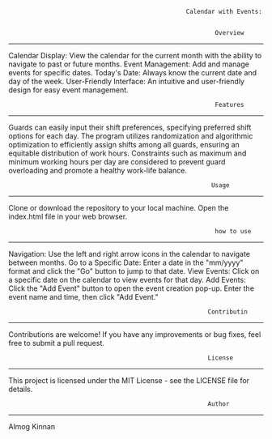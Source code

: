                                                      Calendar with Events:


                                                             Overview
______________________________________________________________________________________________________________________

Calendar Display: View the calendar for the current month with the ability to navigate to past or future months.
Event Management: Add and manage events for specific dates.
Today's Date: Always know the current date and day of the week.
User-Friendly Interface: An intuitive and user-friendly design for easy event management.


                                                             Features
______________________________________________________________________________________________________________________

Guards can easily input their shift preferences, specifying preferred shift options for each day.
The program utilizes randomization and algorithmic optimization to efficiently assign shifts among all guards, ensuring an equitable distribution of work hours.
Constraints such as maximum and minimum working hours per day are considered to prevent guard overloading and promote a healthy work-life balance.


                                                            Usage
                                                            
______________________________________________________________________________________________________________________

Clone or download the repository to your local machine.
Open the index.html file in your web browser.


                                                             how to use
______________________________________________________________________________________________________________________

Navigation: Use the left and right arrow icons in the calendar to navigate between months.
Go to a Specific Date: Enter a date in the "mm/yyyy" format and click the "Go" button to jump to that date.
View Events: Click on a specific date on the calendar to view events for that day.
Add Events: Click the "Add Event" button to open the event creation pop-up. Enter the event name and time, then click "Add Event."

                                                           Contributin
______________________________________________________________________________________________________________________

Contributions are welcome! If you have any improvements or bug fixes, feel free to submit a pull request.

                                                           License
______________________________________________________________________________________________________________________

This project is licensed under the MIT License - see the LICENSE file for details.


                                                           Author
______________________________________________________________________________________________________________________

Almog Kinnan 
 
 
